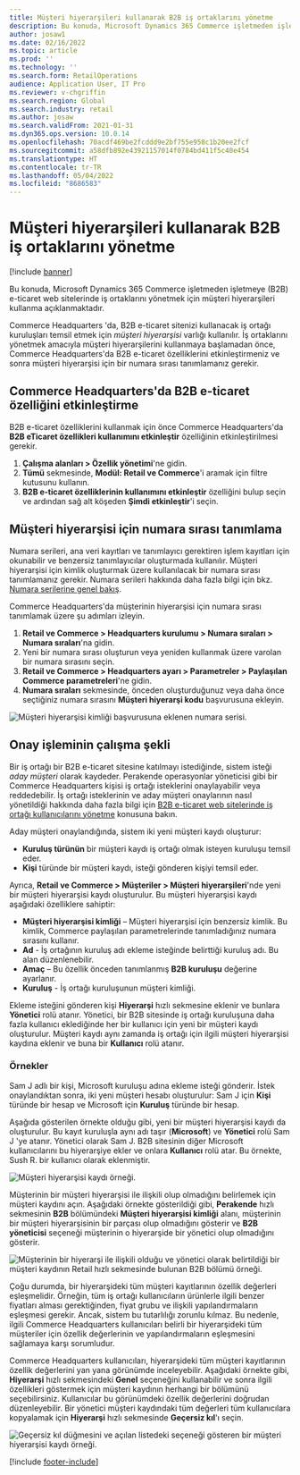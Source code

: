 ```yaml
---
title: Müşteri hiyerarşileri kullanarak B2B iş ortaklarını yönetme
description: Bu konuda, Microsoft Dynamics 365 Commerce işletmeden işletmeye (B2B) e-ticaret web sitelerinde iş ortaklarını yönetmek için müşteri hiyerarşileri kullanma açıklanmaktadır.
author: josaw1
ms.date: 02/16/2022
ms.topic: article
ms.prod: ''
ms.technology: ''
ms.search.form: RetailOperations
audience: Application User, IT Pro
ms.reviewer: v-chgriffin
ms.search.region: Global
ms.search.industry: retail
ms.author: josaw
ms.search.validFrom: 2021-01-31
ms.dyn365.ops.version: 10.0.14
ms.openlocfilehash: 70acdf469be2fcddd9e2bf755e958c1b20ee2fcf
ms.sourcegitcommit: a58dfb892e43921157014f0784bd411f5c40e454
ms.translationtype: HT
ms.contentlocale: tr-TR
ms.lasthandoff: 05/04/2022
ms.locfileid: "8686583"
---
```

# <a name="manage-b2b-business-partners-using-customer-hierarchies"></a>Müşteri hiyerarşileri kullanarak B2B iş ortaklarını yönetme

[!include [banner](../../includes/banner.md)]

Bu konuda, Microsoft Dynamics 365 Commerce işletmeden işletmeye (B2B) e-ticaret web sitelerinde iş ortaklarını yönetmek için müşteri hiyerarşileri kullanma açıklanmaktadır.

Commerce Headquarters 'da, B2B e-ticaret sitenizi kullanacak iş ortağı kuruluşları temsil etmek için *müşteri hiyerarşisi* varlığı kullanılır. İş ortaklarını yönetmek amacıyla müşteri hiyerarşilerini kullanmaya başlamadan önce, Commerce Headquarters'da B2B e-ticaret özelliklerini etkinleştirmeniz ve sonra müşteri hiyerarşisi için bir numara sırası tanımlamanız gerekir.

## <a name="enable-the-b2b-e-commerce-feature-in-commerce-headquarters"></a>Commerce Headquarters'da B2B e-ticaret özelliğini etkinleştirme

B2B e-ticaret özelliklerini kullanmak için önce Commerce Headquarters'da **B2B eTicaret özellikleri kullanımını etkinleştir** özelliğinin etkinleştirilmesi gerekir.

1. **Çalışma alanları \> Özellik yönetimi**'ne gidin.
1. **Tümü** sekmesinde, **Modül: Retail ve Commerce**'i aramak için filtre kutusunu kullanın.
1. **B2B e-ticaret özelliklerinin kullanımını etkinleştir** özelliğini bulup seçin ve ardından sağ alt köşeden **Şimdi etkinleştir**'i seçin.

## <a name="define-a-number-sequence-for-the-customer-hierarchy"></a>Müşteri hiyerarşisi için numara sırası tanımlama

Numara serileri, ana veri kayıtları ve tanımlayıcı gerektiren işlem kayıtları için okunabilir ve benzersiz tanımlayıcılar oluşturmada kullanılır. Müşteri hiyerarşisi için kimlik oluşturmak üzere kullanılacak bir numara sırası tanımlamanız gerekir. Numara serileri hakkında daha fazla bilgi için bkz. [Numara serilerine genel bakış](/dynamics365/fin-ops-core/fin-ops/organization-administration/number-sequence-overview).

Commerce Headquarters'da müşterinin hiyerarşisi için numara sırası tanımlamak üzere şu adımları izleyin.

1. **Retail ve Commerce \> Headquarters kurulumu \> Numara sıraları \> Numara sıraları**'na gidin.
1. Yeni bir numara sırası oluşturun veya yeniden kullanmak üzere varolan bir numara sırasını seçin.
1. **Retail ve Commerce \> Headquarters ayarı \> Parametreler \> Paylaşılan Commerce parametreleri**'ne gidin.
1. **Numara sıraları** sekmesinde, önceden oluşturduğunuz veya daha önce seçtiğiniz numara sırasını **Müşteri hiyerarşi kodu** başvurusuna ekleyin.

![Müşteri hiyerarşisi kimliği başvurusuna eklenen numara serisi.](../media/NumberSequenceCustHierarchy.png)

## <a name="how-the-approval-process-works"></a>Onay işleminin çalışma şekli

Bir iş ortağı bir B2B e-ticaret sitesine katılmayı istediğinde, sistem isteği *aday müşteri* olarak kaydeder. Perakende operasyonlar yöneticisi gibi bir Commerce Headquarters kişisi iş ortağı isteklerini onaylayabilir veya reddedebilir. İş ortağı isteklerinin ve aday müşteri onaylarının nasıl yönetildiği hakkında daha fazla bilgi için [B2B e-ticaret web sitelerinde iş ortağı kullanıcılarını yönetme](manage-b2b-users.md) konusuna bakın.

Aday müşteri onaylandığında, sistem iki yeni müşteri kaydı oluşturur:

- **Kuruluş türünün** bir müşteri kaydı iş ortağı olmak isteyen kuruluşu temsil eder.
- **Kişi** türünde bir müşteri kaydı, isteği gönderen kişiyi temsil eder.

Ayrıca, **Retail ve Commerce \> Müşteriler \> Müşteri hiyerarşileri**'nde yeni bir müşteri hiyerarşisi kaydı oluşturulur. Bu müşteri hiyerarşisi kaydı aşağıdaki özelliklere sahiptir:

- **Müşteri hiyerarşisi kimliği** – Müşteri hiyerarşisi için benzersiz kimlik. Bu kimlik, Commerce paylaşılan parametrelerinde tanımladığınız numara sırasını kullanır.
- **Ad** - İş ortağının kuruluş adı ekleme isteğinde belirttiği kuruluş adı. Bu alan düzenlenebilir.
- **Amaç** – Bu özellik önceden tanımlanmış **B2B kuruluşu** değerine ayarlanır.
- **Kuruluş** - İş ortağı kuruluşunun müşteri kimliği.

Ekleme isteğini gönderen kişi **Hiyerarşi** hızlı sekmesine eklenir ve bunlara **Yönetici** rolü atanır. Yönetici, bir B2B sitesinde iş ortağı kuruluşuna daha fazla kullanıcı eklediğinde her bir kullanıcı için yeni bir müşteri kaydı oluşturulur. Müşteri kaydı aynı zamanda iş ortağı için ilgili müşteri hiyerarşisi kaydına eklenir ve buna bir **Kullanıcı** rolü atanır.

### <a name="examples"></a>Örnekler

Sam J adlı bir kişi, Microsoft kuruluşu adına ekleme isteği gönderir. İstek onaylandıktan sonra, iki yeni müşteri hesabı oluşturulur: Sam J için **Kişi** türünde bir hesap ve Microsoft için **Kuruluş** türünde bir hesap.

Aşağıda gösterilen örnekte olduğu gibi, yeni bir müşteri hiyerarşisi kaydı da oluşturulur. Bu kayıt kuruluşla aynı adı taşır (**Microsoft**) ve **Yönetici** rolü Sam J 'ye atanır. Yönetici olarak Sam J. B2B sitesinin diğer Microsoft kullanıcılarını bu hiyerarşiye ekler ve onlara **Kullanıcı** rolü atar. Bu örnekte, Sush R. bir kullanıcı olarak eklenmiştir.

![Müşteri hiyerarşisi kaydı örneği.](../media/CustomerHierarchy2.png)

Müşterinin bir müşteri hiyerarşisi ile ilişkili olup olmadığını belirlemek için müşteri kaydını açın. Aşağıdaki örnekte gösterildiği gibi, **Perakende** hızlı sekmesinin **B2B** bölümündeki **Müşteri hiyerarşisi kimliği** alanı, müşterinin bir müşteri hiyerarşisinin bir parçası olup olmadığını gösterir ve **B2B yöneticisi** seçeneği müşterinin o hiyerarşide bir yönetici olup olmadığını gösterir.

![Müşterinin bir hiyerarşi ile ilişkili olduğu ve yönetici olarak belirtildiği bir müşteri kaydının Retail hızlı sekmesinde bulunan B2B bölümü örneği.](../media/CustomerHierarchyMapping2.png)

Çoğu durumda, bir hiyerarşideki tüm müşteri kayıtlarının özellik değerleri eşleşmelidir. Örneğin, tüm iş ortağı kullanıcıların ürünlerle ilgili benzer fiyatları alması gerektiğinden, fiyat grubu ve ilişkili yapılandırmaların eşleşmesi gerekir. Ancak, sistem bu tutarlılığı zorunlu kılmaz. Bu nedenle, ilgili Commerce Headquarters kullanıcıları belirli bir hiyerarşideki tüm müşteriler için özellik değerlerinin ve yapılandırmaların eşleşmesini sağlamaya karşı sorumludur.

Commerce Headquarters kullanıcıları, hiyerarşideki tüm müşteri kayıtlarının özellik değerlerini yan yana görünümde inceleyebilir. Aşağıdaki örnekte gibi, **Hiyerarşi** hızlı sekmesindeki **Genel** seçeneğini kullanabilir ve sonra ilgili özellikleri göstermek için müşteri kaydının herhangi bir bölümünü seçebilirsiniz. Kullanıcılar bu görünümdeki özellik değerlerini doğrudan düzenleyebilir. Bir yönetici müşteri kaydındaki tüm değerleri tüm kullanıcılara kopyalamak için **Hiyerarşi** hızlı sekmesinde **Geçersiz kıl**'ı seçin.

![Geçersiz kıl düğmesini ve açılan listedeki seçeneği gösteren bir müşteri hiyerarşisi kaydı örneği.](../media/HierarchyDetails2.png)

[!include [footer-include](../../includes/footer-banner.md)]
